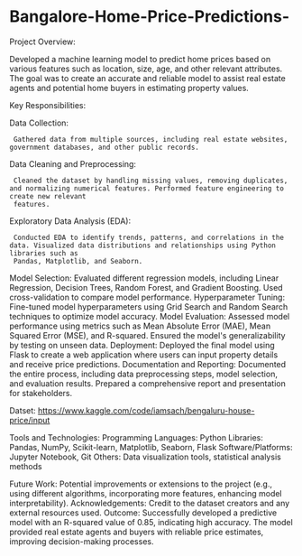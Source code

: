 # Bangalore-Home-Price-Predictions-
Project Overview:

Developed a machine learning model to predict home prices based on various features such as location, size, age, and other relevant attributes. The goal was to create an accurate and reliable model to assist real estate agents and potential home buyers in estimating property values.

Key Responsibilities:

Data Collection:

     Gathered data from multiple sources, including real estate websites, government databases, and other public records.
     
Data Cleaning and Preprocessing:

     Cleaned the dataset by handling missing values, removing duplicates, and normalizing numerical features. Performed feature engineering to create new relevant 
     features.
     
Exploratory Data Analysis (EDA): 

     Conducted EDA to identify trends, patterns, and correlations in the data. Visualized data distributions and relationships using Python libraries such as 
     Pandas, Matplotlib, and Seaborn.
     
Model Selection:
     Evaluated different regression models, including Linear Regression, Decision Trees, Random Forest, and Gradient Boosting. Used cross-validation to compare 
     model performance.
Hyperparameter Tuning: 
     Fine-tuned model hyperparameters using Grid Search and Random Search techniques to optimize model accuracy.
Model Evaluation:
     Assessed model performance using metrics such as Mean Absolute Error (MAE), Mean Squared Error (MSE), and R-squared. Ensured the model's generalizability by 
     testing on unseen data.
Deployment: 
     Deployed the final model using Flask to create a web application where users can input property details and receive price predictions.
Documentation and Reporting:
     Documented the entire process, including data preprocessing steps, model selection, and evaluation results. Prepared a comprehensive report and presentation 
     for stakeholders.

Datset: https://www.kaggle.com/code/iamsach/bengaluru-house-price/input
     
Tools and Technologies:
Programming Languages: Python
Libraries: Pandas, NumPy, Scikit-learn, Matplotlib, Seaborn, Flask
Software/Platforms: Jupyter Notebook, Git
Others: Data visualization tools, statistical analysis methods

Future Work:
     Potential improvements or extensions to the project (e.g., using different algorithms, incorporating more features, enhancing model interpretability).
Acknowledgements:
     Credit to the dataset creators and any external resources used.
Outcome:
Successfully developed a predictive model with an R-squared value of 0.85, indicating high accuracy. The model provided real estate agents and buyers with reliable price estimates, improving decision-making processes.
